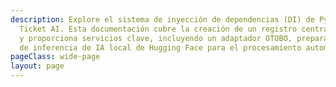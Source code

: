 ```yaml
---
description: Explore el sistema de inyección de dependencias (DI) de Python en el núcleo de Open
  Ticket AI. Esta documentación cubre la creación de un registro central que configura
  y proporciona servicios clave, incluyendo un adaptador OTOBO, preparadores de datos y un servicio
  de inferencia de IA local de Hugging Face para el procesamiento automatizado de tickets.
pageClass: wide-page
layout: page
---
```

<CodeDocumentation parentPackageId="src.ce.core.config" show-all-classes show-all-functions />